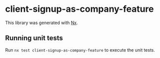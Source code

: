 # client-signup-as-company-feature

This library was generated with [Nx](https://nx.dev).

## Running unit tests

Run `nx test client-signup-as-company-feature` to execute the unit tests.
